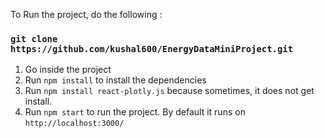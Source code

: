 To Run the project, do the following :

### `git clone https://github.com/kushal600/EnergyDataMiniProject.git`

1. Go inside the project
2. Run `npm install` to install the dependencies
3. Run `npm install react-plotly.js` because sometimes, it does not get install.
4. Run `npm start` to run the project. By default it runs on `http://localhost:3000/`
